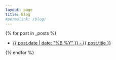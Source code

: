 ```yaml
---
layout: page
title: Blog
#permalink: /blog/
---
```


{% for post in _posts %}
    <ul>
      <li><a href="{{ post.url }}">{{ post.date | date: "%B %Y" }} - {{ post.title }}</a></li>
  </ul>
{% endfor %}
